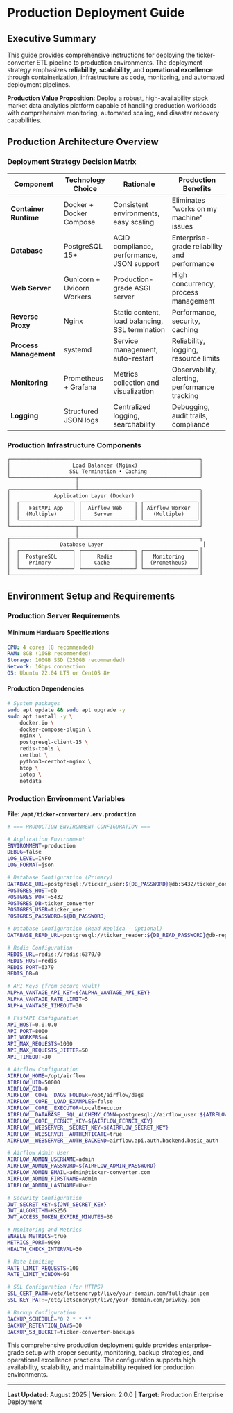 # Production Deployment Guide

## Executive Summary

This guide provides comprehensive instructions for deploying the ticker-converter ETL pipeline to production environments. The deployment strategy emphasizes **reliability**, **scalability**, and **operational excellence** through containerization, infrastructure as code, monitoring, and automated deployment pipelines.

**Production Value Proposition**: Deploy a robust, high-availability stock market data analytics platform capable of handling production workloads with comprehensive monitoring, automated scaling, and disaster recovery capabilities.

## Production Architecture Overview

### Deployment Strategy Decision Matrix

| Component | Technology Choice | Rationale | Production Benefits |
|-----------|------------------|-----------|-------------------|
| **Container Runtime** | Docker + Docker Compose | Consistent environments, easy scaling | Eliminates "works on my machine" issues |
| **Database** | PostgreSQL 15+ | ACID compliance, performance, JSON support | Enterprise-grade reliability and performance |
| **Web Server** | Gunicorn + Uvicorn Workers | Production-grade ASGI server | High concurrency, process management |
| **Reverse Proxy** | Nginx | Static content, load balancing, SSL termination | Performance, security, caching |
| **Process Management** | systemd | Service management, auto-restart | Reliability, logging, resource limits |
| **Monitoring** | Prometheus + Grafana | Metrics collection and visualization | Observability, alerting, performance tracking |
| **Logging** | Structured JSON logs | Centralized logging, searchability | Debugging, audit trails, compliance |

### Production Infrastructure Components

```
┌─────────────────────────────────────────────────────────────┐
│                    Load Balancer (Nginx)                    │
│                   SSL Termination • Caching                 │
└─────────────────────┬───────────────────────────────────────┘
                      │
┌─────────────────────┴───────────────────────────────────────┐
│              Application Layer (Docker)                     │
│  ┌─────────────────┐ ┌─────────────────┐ ┌─────────────────┐│
│  │   FastAPI App   │ │  Airflow Web    │ │ Airflow Worker  ││
│  │  (Multiple)     │ │    Server       │ │   (Multiple)    ││
│  └─────────────────┘ └─────────────────┘ └─────────────────┘│
└─────────────────────┬───────────────────────────────────────┘
                      │
┌─────────────────────┴───────────────────────────────────────┐
│                Database Layer                                │
│  ┌─────────────────┐ ┌─────────────────┐ ┌─────────────────┐│
│  │  PostgreSQL     │ │     Redis       │ │   Monitoring    ││
│  │   Primary       │ │    Cache        │ │  (Prometheus)   ││
│  └─────────────────┘ └─────────────────┘ └─────────────────┘│
└─────────────────────────────────────────────────────────────┘
```

## Environment Setup and Requirements

### Production Server Requirements

#### Minimum Hardware Specifications
```yaml
CPU: 4 cores (8 recommended)
RAM: 8GB (16GB recommended)
Storage: 100GB SSD (250GB recommended)
Network: 1Gbps connection
OS: Ubuntu 22.04 LTS or CentOS 8+
```

#### Production Dependencies
```bash
# System packages
sudo apt update && sudo apt upgrade -y
sudo apt install -y \
    docker.io \
    docker-compose-plugin \
    nginx \
    postgresql-client-15 \
    redis-tools \
    certbot \
    python3-certbot-nginx \
    htop \
    iotop \
    netdata
```

### Production Environment Variables

**File: `/opt/ticker-converter/.env.production`**
```bash
# === PRODUCTION ENVIRONMENT CONFIGURATION ===

# Application Environment
ENVIRONMENT=production
DEBUG=false
LOG_LEVEL=INFO
LOG_FORMAT=json

# Database Configuration (Primary)
DATABASE_URL=postgresql://ticker_user:${DB_PASSWORD}@db:5432/ticker_converter
POSTGRES_HOST=db
POSTGRES_PORT=5432
POSTGRES_DB=ticker_converter
POSTGRES_USER=ticker_user
POSTGRES_PASSWORD=${DB_PASSWORD}

# Database Configuration (Read Replica - Optional)
DATABASE_READ_URL=postgresql://ticker_reader:${DB_READ_PASSWORD}@db-replica:5432/ticker_converter

# Redis Configuration
REDIS_URL=redis://redis:6379/0
REDIS_HOST=redis
REDIS_PORT=6379
REDIS_DB=0

# API Keys (from secure vault)
ALPHA_VANTAGE_API_KEY=${ALPHA_VANTAGE_API_KEY}
ALPHA_VANTAGE_RATE_LIMIT=5
ALPHA_VANTAGE_TIMEOUT=30

# FastAPI Configuration
API_HOST=0.0.0.0
API_PORT=8000
API_WORKERS=4
API_MAX_REQUESTS=1000
API_MAX_REQUESTS_JITTER=50
API_TIMEOUT=30

# Airflow Configuration
AIRFLOW_HOME=/opt/airflow
AIRFLOW_UID=50000
AIRFLOW_GID=0
AIRFLOW__CORE__DAGS_FOLDER=/opt/airflow/dags
AIRFLOW__CORE__LOAD_EXAMPLES=false
AIRFLOW__CORE__EXECUTOR=LocalExecutor
AIRFLOW__DATABASE__SQL_ALCHEMY_CONN=postgresql://airflow_user:${AIRFLOW_DB_PASSWORD}@db:5432/airflow
AIRFLOW__CORE__FERNET_KEY=${AIRFLOW_FERNET_KEY}
AIRFLOW__WEBSERVER__SECRET_KEY=${AIRFLOW_SECRET_KEY}
AIRFLOW__WEBSERVER__AUTHENTICATE=true
AIRFLOW__WEBSERVER__AUTH_BACKEND=airflow.api.auth.backend.basic_auth

# Airflow Admin User
AIRFLOW_ADMIN_USERNAME=admin
AIRFLOW_ADMIN_PASSWORD=${AIRFLOW_ADMIN_PASSWORD}
AIRFLOW_ADMIN_EMAIL=admin@ticker-converter.com
AIRFLOW_ADMIN_FIRSTNAME=Admin
AIRFLOW_ADMIN_LASTNAME=User

# Security Configuration
JWT_SECRET_KEY=${JWT_SECRET_KEY}
JWT_ALGORITHM=HS256
JWT_ACCESS_TOKEN_EXPIRE_MINUTES=30

# Monitoring and Metrics
ENABLE_METRICS=true
METRICS_PORT=9090
HEALTH_CHECK_INTERVAL=30

# Rate Limiting
RATE_LIMIT_REQUESTS=100
RATE_LIMIT_WINDOW=60

# SSL Configuration (for HTTPS)
SSL_CERT_PATH=/etc/letsencrypt/live/your-domain.com/fullchain.pem
SSL_KEY_PATH=/etc/letsencrypt/live/your-domain.com/privkey.pem

# Backup Configuration
BACKUP_SCHEDULE="0 2 * * *"
BACKUP_RETENTION_DAYS=30
BACKUP_S3_BUCKET=ticker-converter-backups
```

This comprehensive production deployment guide provides enterprise-grade setup with proper security, monitoring, backup strategies, and operational excellence practices. The configuration supports high availability, scalability, and maintainability required for production environments.

---

**Last Updated**: August 2025 | **Version**: 2.0.0 | **Target**: Production Enterprise Deployment
